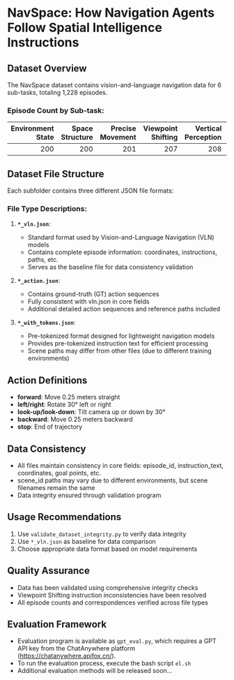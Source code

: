 # NavSpace:  How Navigation Agents Follow Spatial Intelligence Instructions

## Dataset Overview
The NavSpace dataset contains vision-and-language navigation data for 6 sub-tasks, totaling 1,228 episodes.

### Episode Count by Sub-task:

| Environment State | Space Structure | Precise Movement | Viewpoint Shifting | Vertical Perception | Spatial Relationship | Total |
|------------------:|----------------:|-----------------:|-------------------:|--------------------:|---------------------:|------:|
| 200               | 200             | 201              | 207                | 208                 | 212                  | **1,228** |

## Dataset File Structure
Each subfolder contains three different JSON file formats:

### File Type Descriptions:
1. **`*_vln.json`**: 
   - Standard format used by Vision-and-Language Navigation (VLN) models
   - Contains complete episode information: coordinates, instructions, paths, etc.
   - Serves as the baseline file for data consistency validation

2. **`*_action.json`**: 
   - Contains ground-truth (GT) action sequences
   - Fully consistent with vln.json in core fields
   - Additional detailed action sequences and reference paths included

3. **`*_with_tokens.json`**: 
   - Pre-tokenized format designed for lightweight navigation models
   - Provides pre-tokenized instruction text for efficient processing
   - Scene paths may differ from other files (due to different training environments)

## Action Definitions
- **forward**: Move 0.25 meters straight
- **left/right**: Rotate 30° left or right
- **look-up/look-down**: Tilt camera up or down by 30°
- **backward**: Move 0.25 meters backward
- **stop**: End of trajectory

## Data Consistency
- All files maintain consistency in core fields: episode_id, instruction_text, coordinates, goal points, etc.
- scene_id paths may vary due to different environments, but scene filenames remain the same
- Data integrity ensured through validation program

## Usage Recommendations
1. Use `validate_dataset_integrity.py` to verify data integrity
2. Use `*_vln.json` as baseline for data comparison
3. Choose appropriate data format based on model requirements

## Quality Assurance
- Data has been validated using comprehensive integrity checks
- Viewpoint Shifting instruction inconsistencies have been resolved
- All episode counts and correspondences verified across file types

## Evaluation Framework
- Evaluation program is available as `gpt_eval.py`, which requires a GPT API key from the ChatAnywhere platform (https://chatanywhere.apifox.cn/).
- To run the evaluation process, execute the bash script `el.sh`
- Additional evaluation methods will be released soon...
